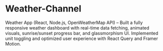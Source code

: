 # Weather-Channel
Weather App (React, Node.js, OpenWeatherMap API) – Built a fully responsive weather dashboard with real-time data fetching, animated visuals, sunrise/sunset progress bar, and glassmorphism UI. Implemented unit toggling and optimized user experience with React Query and Framer Motion.
